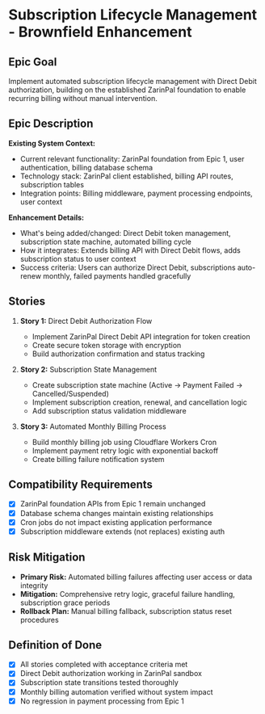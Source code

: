 # Subscription Lifecycle Management - Brownfield Enhancement

## Epic Goal

Implement automated subscription lifecycle management with Direct Debit authorization, building on the established ZarinPal foundation to enable recurring billing without manual intervention.

## Epic Description

**Existing System Context:**
- Current relevant functionality: ZarinPal foundation from Epic 1, user authentication, billing database schema
- Technology stack: ZarinPal client established, billing API routes, subscription tables
- Integration points: Billing middleware, payment processing endpoints, user context

**Enhancement Details:**
- What's being added/changed: Direct Debit token management, subscription state machine, automated billing cycle
- How it integrates: Extends billing API with Direct Debit flows, adds subscription status to user context
- Success criteria: Users can authorize Direct Debit, subscriptions auto-renew monthly, failed payments handled gracefully

## Stories

1. **Story 1:** Direct Debit Authorization Flow
   - Implement ZarinPal Direct Debit API integration for token creation
   - Create secure token storage with encryption
   - Build authorization confirmation and status tracking

2. **Story 2:** Subscription State Management
   - Create subscription state machine (Active → Payment Failed → Cancelled/Suspended)
   - Implement subscription creation, renewal, and cancellation logic
   - Add subscription status validation middleware

3. **Story 3:** Automated Monthly Billing Process
   - Build monthly billing job using Cloudflare Workers Cron
   - Implement payment retry logic with exponential backoff
   - Create billing failure notification system

## Compatibility Requirements

- [x] ZarinPal foundation APIs from Epic 1 remain unchanged
- [x] Database schema changes maintain existing relationships
- [x] Cron jobs do not impact existing application performance
- [x] Subscription middleware extends (not replaces) existing auth

## Risk Mitigation

- **Primary Risk:** Automated billing failures affecting user access or data integrity
- **Mitigation:** Comprehensive retry logic, graceful failure handling, subscription grace periods
- **Rollback Plan:** Manual billing fallback, subscription status reset procedures

## Definition of Done

- [x] All stories completed with acceptance criteria met
- [x] Direct Debit authorization working in ZarinPal sandbox
- [x] Subscription state transitions tested thoroughly
- [x] Monthly billing automation verified without system impact
- [x] No regression in payment processing from Epic 1
